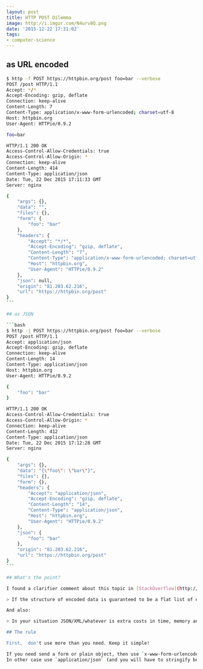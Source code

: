 ```yaml
---
layout: post
title: HTTP POST Dilemma
image: http://i.imgur.com/N4urv8Q.png
date: '2015-12-22 17:31:02'
tags:
- computer-science
---
```


## as URL encoded

````bash
$ http -f POST https://httpbin.org/post foo=bar --verbose
POST /post HTTP/1.1
Accept: */*
Accept-Encoding: gzip, deflate
Connection: keep-alive
Content-Length: 7
Content-Type: application/x-www-form-urlencoded; charset=utf-8
Host: httpbin.org
User-Agent: HTTPie/0.9.2

foo=bar

HTTP/1.1 200 OK
Access-Control-Allow-Credentials: true
Access-Control-Allow-Origin: *
Connection: keep-alive
Content-Length: 414
Content-Type: application/json
Date: Tue, 22 Dec 2015 17:11:33 GMT
Server: nginx

{
    "args": {},
    "data": "",
    "files": {},
    "form": {
        "foo": "bar"
    },
    "headers": {
        "Accept": "*/*",
        "Accept-Encoding": "gzip, deflate",
        "Content-Length": "7",
        "Content-Type": "application/x-www-form-urlencoded; charset=utf-8",
        "Host": "httpbin.org",
        "User-Agent": "HTTPie/0.9.2"
    },
    "json": null,
    "origin": "81.203.62.216",
    "url": "https://httpbin.org/post"
}
```

## as JSON

```bash
$ http -j POST https://httpbin.org/post foo=bar --verbose
POST /post HTTP/1.1
Accept: application/json
Accept-Encoding: gzip, deflate
Connection: keep-alive
Content-Length: 14
Content-Type: application/json
Host: httpbin.org
User-Agent: HTTPie/0.9.2

{
    "foo": "bar"
}

HTTP/1.1 200 OK
Access-Control-Allow-Credentials: true
Access-Control-Allow-Origin: *
Connection: keep-alive
Content-Length: 412
Content-Type: application/json
Date: Tue, 22 Dec 2015 17:12:28 GMT
Server: nginx

{
    "args": {},
    "data": "{\"foo\": \"bar\"}",
    "files": {},
    "form": {},
    "headers": {
        "Accept": "application/json",
        "Accept-Encoding": "gzip, deflate",
        "Content-Length": "14",
        "Content-Type": "application/json",
        "Host": "httpbin.org",
        "User-Agent": "HTTPie/0.9.2"
    },
    "json": {
        "foo": "bar"
    },
    "origin": "81.203.62.216",
    "url": "https://httpbin.org/post"
}
```

## What's the point?

I found a clarifier comment about this topic in [StackOverflow](http://stackoverflow.com/a/13457437):

> If the structure of encoded data is guaranteed to be a flat list of name-value pairs, `x-www-form-urlencoded` seems sufficient. If the structure could be (arbitrarily) complex (e.g. nesting lists or associative arrays), then definitely use JSON.

And also:

> In your situation JSON/XML/whatever is extra costs in time, memory and CPU cycles. `x-www-form-urlencoded` data combine readability and compactness so I can bet it's your choice.

## The rule

First,  don't use more than you need. Keep it simple!

If you need send a form or plain object, then use `x-www-form-urlencoded`. 
In other case use `application/json` (and you will have to stringify before send and parse after send).